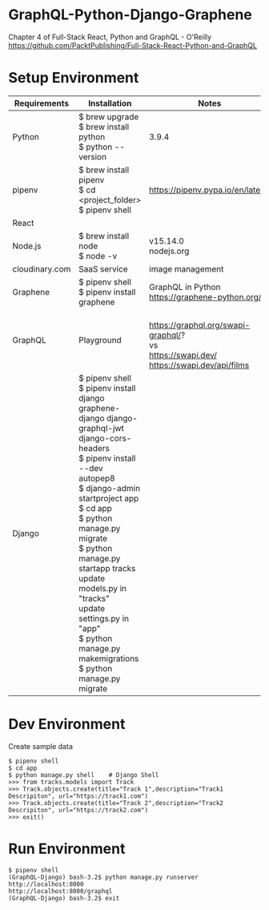 # GraphQL-Python-Django-Graphene

Chapter 4 of Full-Stack React, Python and GraphQL - O'Reilly  
https://github.com/PacktPublishing/Full-Stack-React-Python-and-GraphQL

# Setup Environment
| Requirements | Installation | Notes |
| ------------ | ------------ | ----- |
| Python | $ brew upgrade <br/> $ brew install python <br/> $ python --version | 3.9.4 |  
| pipenv | $ brew install pipenv <br /> $ cd \<project_folder\> <br/> $ pipenv shell | https://pipenv.pypa.io/en/latest/ |
| React | | |
| Node.js | $ brew install node <br /> $ node -v | v15.14.0 <br/> nodejs.org |
| cloudinary.com | SaaS service | image management |
| Graphene | $ pipenv shell <br/> $ pipenv install graphene | GraphQL in Python <br/>https://graphene-python.org/
| GraphQL | Playground| <br/> https://graphql.org/swapi-graphql/? <br/> vs <br/> https://swapi.dev/ <br/> https://swapi.dev/api/films |
| Django | $ pipenv shell <br/> $ pipenv install django graphene-django django-graphql-jwt django-cors-headers <br/> $ pipenv install --dev autopep8 <br/> $ django-admin startproject app <br/> $ cd app  <br/> $ python manage.py migrate <br/> $ python manage.py startapp tracks <br/> update models.py in "tracks" <br/> update settings.py in "app" <br/>$ python manage.py makemigrations <br/> $ python manage.py migrate 

# Dev Environment
Create sample data
```
$ pipenv shell
$ cd app
$ python manage.py shell    # Django Shell
>>> from tracks.models import Track
>>> Track.objects.create(title="Track 1",description="Track1 Descripiton", url="https://track1.com")
>>> Track.objects.create(title="Track 2",description="Track2 Descripiton", url="https://track2.com")
>>> exit()
```

# Run Environment
```
$ pipenv shell
(GraphQL-Django) bash-3.2$ python manage.py runserver
http://localhost:8000
http://localhost:8000/graphql
(GraphQL-Django) bash-3.2$ exit
```